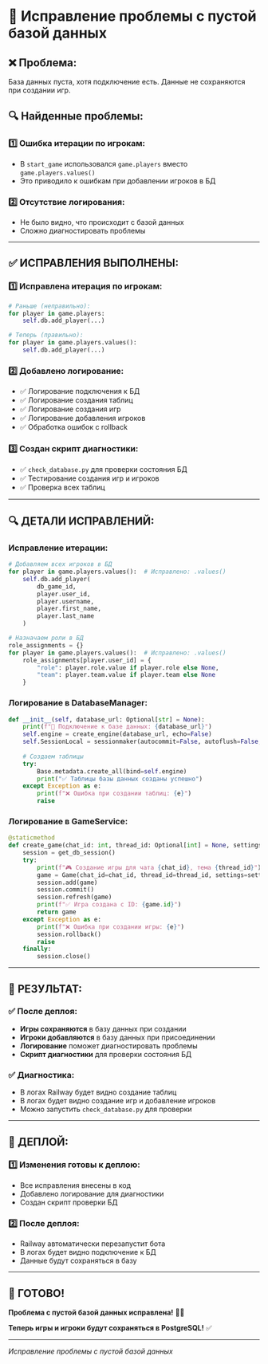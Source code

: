 # 🔧 Исправление проблемы с пустой базой данных

## ❌ **Проблема:**
База данных пуста, хотя подключение есть. Данные не сохраняются при создании игр.

## 🔍 **Найденные проблемы:**

### 1️⃣ **Ошибка итерации по игрокам:**
- В `start_game` использовался `game.players` вместо `game.players.values()`
- Это приводило к ошибкам при добавлении игроков в БД

### 2️⃣ **Отсутствие логирования:**
- Не было видно, что происходит с базой данных
- Сложно диагностировать проблемы

---

## ✅ **ИСПРАВЛЕНИЯ ВЫПОЛНЕНЫ:**

### 1️⃣ **Исправлена итерация по игрокам:**
```python
# Раньше (неправильно):
for player in game.players:
    self.db.add_player(...)

# Теперь (правильно):
for player in game.players.values():
    self.db.add_player(...)
```

### 2️⃣ **Добавлено логирование:**
- ✅ Логирование подключения к БД
- ✅ Логирование создания таблиц
- ✅ Логирование создания игр
- ✅ Логирование добавления игроков
- ✅ Обработка ошибок с rollback

### 3️⃣ **Создан скрипт диагностики:**
- ✅ `check_database.py` для проверки состояния БД
- ✅ Тестирование создания игр и игроков
- ✅ Проверка всех таблиц

---

## 🔍 **ДЕТАЛИ ИСПРАВЛЕНИЙ:**

### **Исправление итерации:**
```python
# Добавляем всех игроков в БД
for player in game.players.values():  # Исправлено: .values()
    self.db.add_player(
        db_game_id, 
        player.user_id, 
        player.username, 
        player.first_name, 
        player.last_name
    )

# Назначаем роли в БД
role_assignments = {}
for player in game.players.values():  # Исправлено: .values()
    role_assignments[player.user_id] = {
        "role": player.role.value if player.role else None,
        "team": player.team.value if player.team else None
    }
```

### **Логирование в DatabaseManager:**
```python
def __init__(self, database_url: Optional[str] = None):
    print(f"🔗 Подключение к базе данных: {database_url}")
    self.engine = create_engine(database_url, echo=False)
    self.SessionLocal = sessionmaker(autocommit=False, autoflush=False, bind=self.engine)
    
    # Создаем таблицы
    try:
        Base.metadata.create_all(bind=self.engine)
        print("✅ Таблицы базы данных созданы успешно")
    except Exception as e:
        print(f"❌ Ошибка при создании таблиц: {e}")
        raise
```

### **Логирование в GameService:**
```python
@staticmethod
def create_game(chat_id: int, thread_id: Optional[int] = None, settings: Dict[str, Any] = None) -> Game:
    session = get_db_session()
    try:
        print(f"🎮 Создание игры для чата {chat_id}, тема {thread_id}")
        game = Game(chat_id=chat_id, thread_id=thread_id, settings=settings or {})
        session.add(game)
        session.commit()
        session.refresh(game)
        print(f"✅ Игра создана с ID: {game.id}")
        return game
    except Exception as e:
        print(f"❌ Ошибка при создании игры: {e}")
        session.rollback()
        raise
    finally:
        session.close()
```

---

## 🎯 **РЕЗУЛЬТАТ:**

### ✅ **После деплоя:**
- **Игры сохраняются** в базу данных при создании
- **Игроки добавляются** в базу данных при присоединении
- **Логирование** поможет диагностировать проблемы
- **Скрипт диагностики** для проверки состояния БД

### ✅ **Диагностика:**
- В логах Railway будет видно создание таблиц
- В логах будет видно создание игр и добавление игроков
- Можно запустить `check_database.py` для проверки

---

## 🚀 **ДЕПЛОЙ:**

### 1️⃣ **Изменения готовы к деплою:**
- Все исправления внесены в код
- Добавлено логирование для диагностики
- Создан скрипт проверки БД

### 2️⃣ **После деплоя:**
- Railway автоматически перезапустит бота
- В логах будет видно подключение к БД
- Данные будут сохраняться в базу

---

## 🎉 **ГОТОВО!**

**Проблема с пустой базой данных исправлена!** 🚂🌲

**Теперь игры и игроки будут сохраняться в PostgreSQL!** ✅

---
*Исправление проблемы с пустой базой данных*
